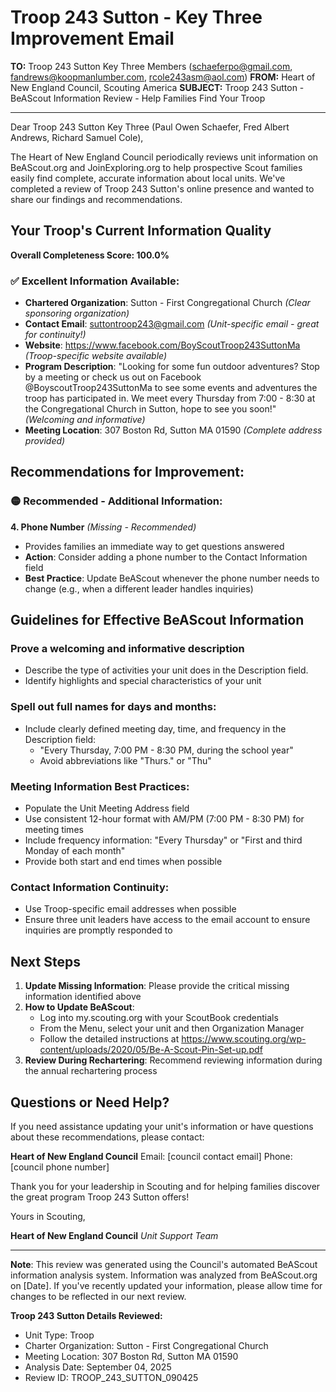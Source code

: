 # Troop 243 Sutton - Key Three Improvement Email

**TO:** Troop 243 Sutton Key Three Members (schaeferpo@gmail.com, fandrews@koopmanlumber.com, rcole243asm@aol.com)
**FROM:** Heart of New England Council, Scouting America
**SUBJECT:** Troop 243 Sutton - BeAScout Information Review - Help Families Find Your Troop

---

Dear Troop 243 Sutton Key Three (Paul Owen Schaefer, Fred Albert Andrews, Richard Samuel Cole),

The Heart of New England Council periodically reviews unit information on BeAScout.org and JoinExploring.org to help prospective Scout families easily find complete, accurate information about local units. We've completed a review of Troop 243 Sutton's online presence and wanted to share our findings and recommendations.

## Your Troop's Current Information Quality

**Overall Completeness Score: 100.0%**

### ✅ **Excellent Information Available:**
- **Chartered Organization**: Sutton - First Congregational Church *(Clear sponsoring organization)*
- **Contact Email**: suttontroop243@gmail.com *(Unit-specific email - great for continuity!)*
- **Website**: https://www.facebook.com/BoyScoutTroop243SuttonMa *(Troop-specific website available)*
- **Program Description**: "Looking for some fun outdoor adventures? Stop by a meeting or check us out on Facebook @BoyscoutTroop243SuttonMa to see some events and adventures the troop has participated in. We meet every Thursday from 7:00 - 8:30 at the Congregational Church in Sutton, hope to see you soon!" *(Welcoming and informative)*
- **Meeting Location**: 307 Boston Rd, Sutton MA 01590 *(Complete address provided)*

## Recommendations for Improvement:

### 🟡 **Recommended - Additional Information:**

**4. Phone Number** *(Missing - Recommended)*
- Provides families an immediate way to get questions answered
- **Action**: Consider adding a phone number to the Contact Information field
- **Best Practice**: Update BeAScout whenever the phone number needs to change (e.g., when a different leader handles inquiries)

## Guidelines for Effective BeAScout Information

### **Prove a welcoming and informative description**
- Describe the type of activities your unit does in the Description field.
- Identify highlights and special characteristics of your unit

### **Spell out full names for days and months:**
- Include clearly defined meeting day, time, and frequency in the Description field:
  - "Every Thursday, 7:00 PM - 8:30 PM, during the school year"
  - Avoid abbreviations like "Thurs." or "Thu"

### **Meeting Information Best Practices:**
- Populate the Unit Meeting Address field
- Use consistent 12-hour format with AM/PM (7:00 PM - 8:30 PM) for meeting times
- Include frequency information: "Every Thursday" or "First and third Monday of each month"
- Provide both start and end times when possible

### **Contact Information Continuity:**
- Use Troop-specific email addresses when possible
- Ensure three unit leaders have access to the email account to ensure inquiries are promptly responded to

## Next Steps

1. **Update Missing Information**: Please provide the critical missing information identified above
2. **How to Update BeAScout**: 
   - Log into my.scouting.org with your ScoutBook credentials
   - From the Menu, select your unit and then Organization Manager
   - Follow the detailed instructions at
     https://www.scouting.org/wp-content/uploads/2020/05/Be-A-Scout-Pin-Set-up.pdf
3. **Review During Rechartering**: Recommend reviewing information during the annual rechartering process

## Questions or Need Help?

If you need assistance updating your unit's information or have questions about these recommendations, please contact:

**Heart of New England Council**
Email: [council contact email]
Phone: [council phone number]

Thank you for your leadership in Scouting and for helping families discover the great program Troop 243 Sutton offers!

Yours in Scouting,

**Heart of New England Council**
*Unit Support Team*

---

**Note**: This review was generated using the Council's automated BeAScout information analysis system. Information was analyzed from BeAScout.org on [Date]. If you've recently updated your information, please allow time for changes to be reflected in our next review.

**Troop 243 Sutton Details Reviewed:**
- Unit Type: Troop
- Charter Organization: Sutton - First Congregational Church
- Meeting Location: 307 Boston Rd, Sutton MA 01590
- Analysis Date: September 04, 2025
- Review ID: TROOP_243_SUTTON_090425